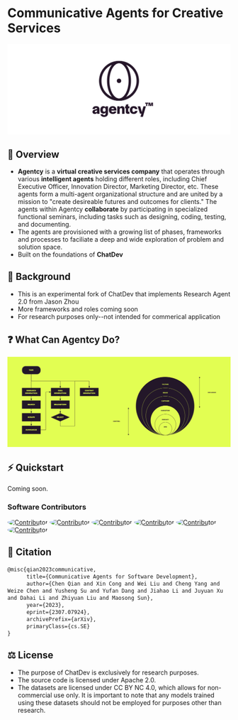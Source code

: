 # Communicative Agents for Creative Services

<p align="center">
  <img src='./misc/logo1.png' width=600>
</p>


## 📖 Overview

- **Agentcy** is a **virtual creative services company** that operates through various **intelligent agents** holding
  different roles, including Chief Executive Officer, Innovation Director, Marketing Director, etc. These
  agents form a multi-agent organizational structure and are united by a mission to "create desireable futures and outcomes for clients." The agents within Agentcy **collaborate** by participating in specialized functional seminars,
  including tasks such as designing, coding, testing, and documenting.
- The agents are provisioned with a growing list of phases, frameworks and processes to faciliate a deep and wide exploration of problem and solution space.
- Built on the foundations of **ChatDev**

## 📰 Background

* This is an experimental fork of ChatDev that implements Research Agent 2.0 from Jason Zhou
* More frameworks and roles coming soon
* For research purposes only--not intended for commerical application

## ❓ What Can Agentcy Do?

![intro](misc/intro.png)

## ⚡️ Quickstart

Coming soon.


### Software Contributors

<a href="https://github.com/qianc62"><img src="https://avatars.githubusercontent.com/u/48988402?v=4" alt="Contributor" style="width:5%; border-radius: 50%;"/></a>
<a href="https://github.com/thinkwee"><img src="https://avatars.githubusercontent.com/u/11889052?v=4" alt="Contributor" style="width:5%; border-radius: 50%;"/></a>
<a href="https://github.com/NA-Wen"><img src="https://avatars.githubusercontent.com/u/92134380?v=4" alt="Contributor" style="width:5%; border-radius: 50%;"/></a>
<a href="https://github.com/lijiahao2022"><img src="https://avatars.githubusercontent.com/u/111221887?v=4" alt="Contributor" style="width:5%; border-radius: 50%;"/></a>
<a href="https://github.com/GeekyWizKid"><img src="https://avatars.githubusercontent.com/u/133981481?v=4" alt="Contributor" style="width:5%; border-radius: 50%;"/></a>
<a href="https://github.com/JayZeeDesign"><img src="https://avatars.githubusercontent.com/u/22532527?v=4" alt="Contributor" style="width:5%; border-radius: 50%;"/></a>

## 📑 Citation

```
@misc{qian2023communicative,
      title={Communicative Agents for Software Development}, 
      author={Chen Qian and Xin Cong and Wei Liu and Cheng Yang and Weize Chen and Yusheng Su and Yufan Dang and Jiahao Li and Juyuan Xu and Dahai Li and Zhiyuan Liu and Maosong Sun},
      year={2023},
      eprint={2307.07924},
      archivePrefix={arXiv},
      primaryClass={cs.SE}
}
```

## ⚖️ License

- The purpose of ChatDev is exclusively for research purposes.
- The source code is licensed under Apache 2.0.
- The datasets are licensed under CC BY NC 4.0, which allows for non-commercial use only. It is important to note that
  any models trained using these datasets should not be employed for purposes other than research.
